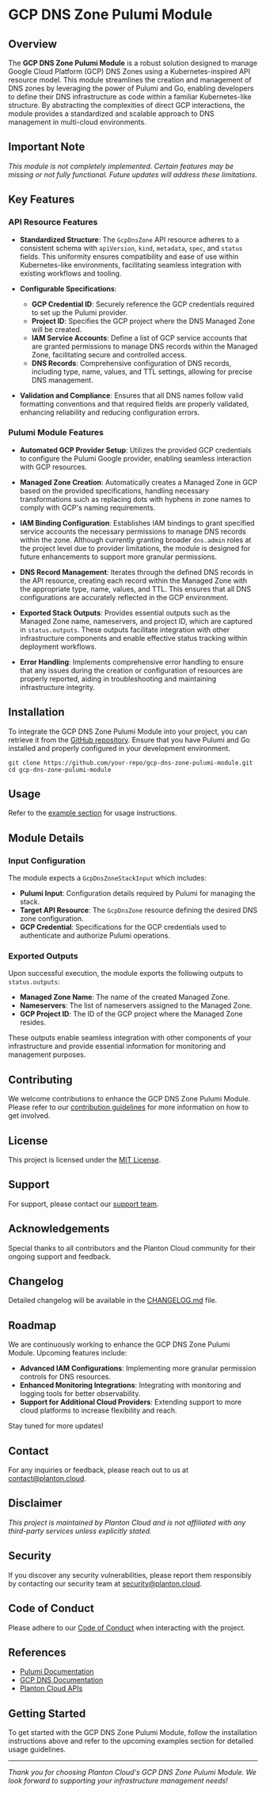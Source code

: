 # GCP DNS Zone Pulumi Module

## Overview

The **GCP DNS Zone Pulumi Module** is a robust solution designed to manage Google Cloud Platform (GCP) DNS Zones using a Kubernetes-inspired API resource model. This module streamlines the creation and management of DNS zones by leveraging the power of Pulumi and Go, enabling developers to define their DNS infrastructure as code within a familiar Kubernetes-like structure. By abstracting the complexities of direct GCP interactions, the module provides a standardized and scalable approach to DNS management in multi-cloud environments.

## Important Note

*This module is not completely implemented. Certain features may be missing or not fully functional. Future updates will address these limitations.*

## Key Features

### API Resource Features

- **Standardized Structure**: The `GcpDnsZone` API resource adheres to a consistent schema with `apiVersion`, `kind`, `metadata`, `spec`, and `status` fields. This uniformity ensures compatibility and ease of use within Kubernetes-like environments, facilitating seamless integration with existing workflows and tooling.
  
- **Configurable Specifications**:
  - **GCP Credential ID**: Securely reference the GCP credentials required to set up the Pulumi provider.
  - **Project ID**: Specifies the GCP project where the DNS Managed Zone will be created.
  - **IAM Service Accounts**: Define a list of GCP service accounts that are granted permissions to manage DNS records within the Managed Zone, facilitating secure and controlled access.
  - **DNS Records**: Comprehensive configuration of DNS records, including type, name, values, and TTL settings, allowing for precise DNS management.

- **Validation and Compliance**: Ensures that all DNS names follow valid formatting conventions and that required fields are properly validated, enhancing reliability and reducing configuration errors.

### Pulumi Module Features

- **Automated GCP Provider Setup**: Utilizes the provided GCP credentials to configure the Pulumi Google provider, enabling seamless interaction with GCP resources.
  
- **Managed Zone Creation**: Automatically creates a Managed Zone in GCP based on the provided specifications, handling necessary transformations such as replacing dots with hyphens in zone names to comply with GCP's naming requirements.

- **IAM Binding Configuration**: Establishes IAM bindings to grant specified service accounts the necessary permissions to manage DNS records within the zone. Although currently granting broader `dns.admin` roles at the project level due to provider limitations, the module is designed for future enhancements to support more granular permissions.

- **DNS Record Management**: Iterates through the defined DNS records in the API resource, creating each record within the Managed Zone with the appropriate type, name, values, and TTL. This ensures that all DNS configurations are accurately reflected in the GCP environment.

- **Exported Stack Outputs**: Provides essential outputs such as the Managed Zone name, nameservers, and project ID, which are captured in `status.outputs`. These outputs facilitate integration with other infrastructure components and enable effective status tracking within deployment workflows.

- **Error Handling**: Implements comprehensive error handling to ensure that any issues during the creation or configuration of resources are properly reported, aiding in troubleshooting and maintaining infrastructure integrity.

## Installation

To integrate the GCP DNS Zone Pulumi Module into your project, you can retrieve it from the [GitHub repository](https://github.com/your-repo/gcp-dns-zone-pulumi-module). Ensure that you have Pulumi and Go installed and properly configured in your development environment.

```shell
git clone https://github.com/your-repo/gcp-dns-zone-pulumi-module.git
cd gcp-dns-zone-pulumi-module
```

## Usage

Refer to the [example section](#examples) for usage instructions.

## Module Details

### Input Configuration

The module expects a `GcpDnsZoneStackInput` which includes:

- **Pulumi Input**: Configuration details required by Pulumi for managing the stack.
- **Target API Resource**: The `GcpDnsZone` resource defining the desired DNS zone configuration.
- **GCP Credential**: Specifications for the GCP credentials used to authenticate and authorize Pulumi operations.

### Exported Outputs

Upon successful execution, the module exports the following outputs to `status.outputs`:

- **Managed Zone Name**: The name of the created Managed Zone.
- **Nameservers**: The list of nameservers assigned to the Managed Zone.
- **GCP Project ID**: The ID of the GCP project where the Managed Zone resides.

These outputs enable seamless integration with other components of your infrastructure and provide essential information for monitoring and management purposes.

## Contributing

We welcome contributions to enhance the GCP DNS Zone Pulumi Module. Please refer to our [contribution guidelines](CONTRIBUTING.md) for more information on how to get involved.

## License

This project is licensed under the [MIT License](LICENSE).

## Support

For support, please contact our [support team](mailto:support@planton.cloud).

## Acknowledgements

Special thanks to all contributors and the Planton Cloud community for their ongoing support and feedback.

## Changelog

Detailed changelog will be available in the [CHANGELOG.md](CHANGELOG.md) file.

## Roadmap

We are continuously working to enhance the GCP DNS Zone Pulumi Module. Upcoming features include:

- **Advanced IAM Configurations**: Implementing more granular permission controls for DNS resources.
- **Enhanced Monitoring Integrations**: Integrating with monitoring and logging tools for better observability.
- **Support for Additional Cloud Providers**: Extending support to more cloud platforms to increase flexibility and reach.

Stay tuned for more updates!

## Contact

For any inquiries or feedback, please reach out to us at [contact@planton.cloud](mailto:contact@planton.cloud).

## Disclaimer

*This project is maintained by Planton Cloud and is not affiliated with any third-party services unless explicitly stated.*

## Security

If you discover any security vulnerabilities, please report them responsibly by contacting our security team at [security@planton.cloud](mailto:security@planton.cloud).

## Code of Conduct

Please adhere to our [Code of Conduct](CODE_OF_CONDUCT.md) when interacting with the project.

## References

- [Pulumi Documentation](https://www.pulumi.com/docs/)
- [GCP DNS Documentation](https://cloud.google.com/dns/docs)
- [Planton Cloud APIs](https://buf.build/project-planton/apis/docs)

## Getting Started

To get started with the GCP DNS Zone Pulumi Module, follow the installation instructions above and refer to the upcoming examples section for detailed usage guidelines.

---

*Thank you for choosing Planton Cloud's GCP DNS Zone Pulumi Module. We look forward to supporting your infrastructure management needs!*